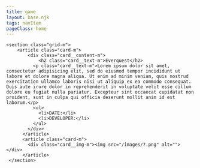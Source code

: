 ```yaml
---
title: game
layout: base.njk
tags: navItem
pageClass: home
---
```





    <section class="grid-m">
        <article class="card-m">
            <div class="card__content-m">
                <h2 class="card__text-m">Everquest</h2>
              <p class="card__text-m">Lorem ipsum dolor sit amet, consectetur adipisicing elit, sed do eiusmod tempor incididunt ut labore et dolore magna aliqua. Ut enim ad minim veniam, quis nostrud exercitation ullamco laboris nisi ut aliquip ex ea commodo consequat. Duis aute irure dolor in reprehenderit in voluptate velit esse cillum dolore eu fugiat nulla pariatur. Excepteur sint occaecat cupidatat non proident, sunt in culpa qui officia deserunt mollit anim id est laborum.</p>
              <ul>
                <li>DATE:</li>
                <li>DEVELOPER:</li>
              </ul>
            </div>
          </article>
          <article class="card-m">
            <div class="card__img-m"><img src="/images/7.png" alt=""></div>
          </article>
     </section>

     